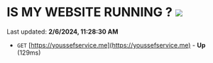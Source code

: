 # IS MY WEBSITE RUNNING ? [![](https://img.shields.io/static/v1?label=Sponsor&message=%E2%9D%A4&logo=GitHub&color=%23fe8e86)](https://github.com/sponsors/<username>)

Last updated: **2/6/2024, 11:28:30 AM**

- `GET` [https://youssefservice.me](https://youssefservice.me) - **Up** (129ms)
